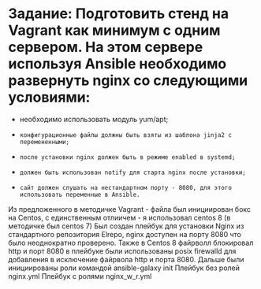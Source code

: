 # Задание:  Подготовить стенд на Vagrant как минимум с одним сервером. На этом сервере используя Ansible необходимо развернуть nginx со следующими условиями:

- необходимо использовать модуль yum/apt;
-     конфигурационные файлы должны быть взяты из шаблона jinja2 с перемененными;
-     после установки nginx должен быть в режиме enabled в systemd;
-     должен быть использован notify для старта nginx после установки;
-     сайт должен слушать на нестандартном порту - 8080, для этого использовать переменные в Ansible.

Из предложенного в методичке Vagrant - файла был инициирован бокс на Centos, с единственным отлиичем - я использовал centos 8 (в методичке был centos 7)
Был создан плейбук для установки Nginx из стандартного репозитория Elrepo, nginx доступен на порту 8080 что было неоднократно проверено. Также в Centos 8 файрволл блокировал http и порт 8080 в плейбуке были использованы posix firewalld для добавления в исключение файрвола http и порта 8080. Дальше были инициированы роли командой ansible-galaxy init
Плейбук без ролей nginx.yml
Плейбук с ролями nginx_w_r.yml
